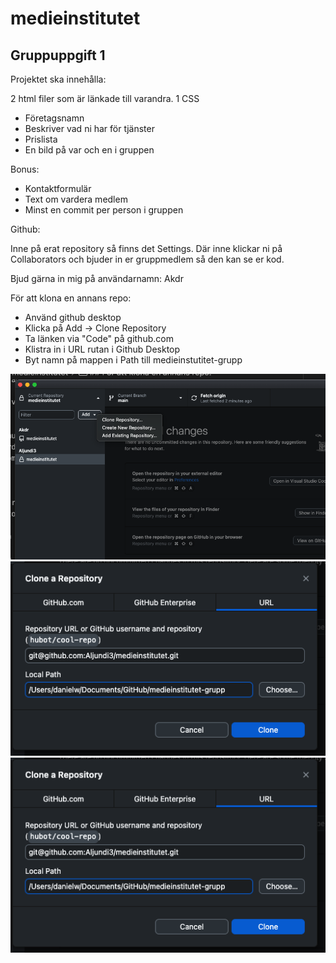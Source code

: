 # medieinstitutet

## Gruppuppgift 1

Projektet ska innehålla:

2 html filer som är länkade till varandra.
1 CSS 

- Företagsnamn
- Beskriver vad ni har för tjänster
- Prislista
- En bild på var och en i gruppen

Bonus:
- Kontaktformulär
- Text om vardera medlem
- Minst en commit per person i gruppen

Github:

Inne på erat repository så finns det Settings. Där inne klickar ni på Collaborators och bjuder in er gruppmedlem så den kan se er kod.

Bjud gärna in mig på användarnamn: Akdr

För att klona en annans repo:
- Använd github desktop
- Klicka på Add -> Clone Repository
- Ta länken  via "Code" på github.com
- Klistra in i URL rutan i Github Desktop
- Byt namn på mappen i Path till medieinstutitet-grupp

![Steg 1](steg1.png)
![Steg 3](steg3.png)
![Steg 2](steg2.png)